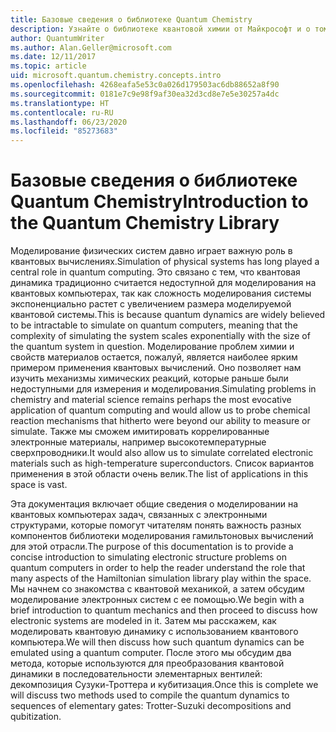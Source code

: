 ```yaml
---
title: Базовые сведения о библиотеке Quantum Chemistry
description: Узнайте о библиотеке квантовой химии от Майкрософт и о том, как с ее использованием имитировать проблемы с электронными структурами на квантовых компьютерах.
author: QuantumWriter
ms.author: Alan.Geller@microsoft.com
ms.date: 12/11/2017
ms.topic: article
uid: microsoft.quantum.chemistry.concepts.intro
ms.openlocfilehash: 4268eafa5e53c0a026d179503ac6db88652a8f90
ms.sourcegitcommit: 0181e7c9e98f9af30ea32d3cd8e7e5e30257a4dc
ms.translationtype: HT
ms.contentlocale: ru-RU
ms.lasthandoff: 06/23/2020
ms.locfileid: "85273683"
---
```

# <a name="introduction-to-the-quantum-chemistry-library"></a><span data-ttu-id="0d357-103">Базовые сведения о библиотеке Quantum Chemistry</span><span class="sxs-lookup"><span data-stu-id="0d357-103">Introduction to the Quantum Chemistry Library</span></span>

<span data-ttu-id="0d357-104">Моделирование физических систем давно играет важную роль в квантовых вычислениях.</span><span class="sxs-lookup"><span data-stu-id="0d357-104">Simulation of physical systems has long played a central role in quantum computing.</span></span>  <span data-ttu-id="0d357-105">Это связано с тем, что квантовая динамика традиционно считается недоступной для моделирования на квантовых компьютерах, так как сложность моделирования системы экспоненциально растет с увеличением размера моделируемой квантовой системы.</span><span class="sxs-lookup"><span data-stu-id="0d357-105">This is because quantum dynamics are widely believed to be intractable to simulate on quantum computers, meaning that the complexity of simulating the system scales exponentially with the size of the quantum system in question.</span></span>  <span data-ttu-id="0d357-106">Моделирование проблем химии и свойств материалов остается, пожалуй, является наиболее ярким примером применения квантовых вычислений. Оно позволяет нам изучить механизмы химических реакций, которые раньше были недоступными для измерения и моделирования.</span><span class="sxs-lookup"><span data-stu-id="0d357-106">Simulating problems in chemistry and material science remains perhaps the most evocative application of quantum computing and would allow us to probe chemical reaction mechanisms that hitherto were beyond our ability to measure or simulate.</span></span>  <span data-ttu-id="0d357-107">Также мы сможем имитировать коррелированные электронные материалы, например высокотемпературные сверхпроводники.</span><span class="sxs-lookup"><span data-stu-id="0d357-107">It would also allow us to simulate correlated electronic materials such as high-temperature superconductors.</span></span> <span data-ttu-id="0d357-108">Список вариантов применения в этой области очень велик.</span><span class="sxs-lookup"><span data-stu-id="0d357-108">The list of applications in this space is vast.</span></span>

<span data-ttu-id="0d357-109">Эта документация включает общие сведения о моделировании на квантовых компьютерах задач, связанных с электронными структурами, которые помогут читателям понять важность разных компонентов библиотеки моделирования гамильтоновых вычислений для этой отрасли.</span><span class="sxs-lookup"><span data-stu-id="0d357-109">The purpose of this documentation is to provide a concise introduction to simulating electronic structure problems on quantum computers in order to help the reader understand the role that many aspects of the Hamiltonian simulation library play within the space.</span></span>  <span data-ttu-id="0d357-110">Мы начнем со знакомства с квантовой механикой, а затем обсудим моделирование электронных систем с ее помощью.</span><span class="sxs-lookup"><span data-stu-id="0d357-110">We begin with a brief introduction to quantum mechanics and then proceed to discuss how electronic systems are modeled in it.</span></span>  <span data-ttu-id="0d357-111">Затем мы расскажем, как моделировать квантовую динамику с использованием квантового компьютера.</span><span class="sxs-lookup"><span data-stu-id="0d357-111">We will then discuss how such quantum dynamics can be emulated using a quantum computer.</span></span>  <span data-ttu-id="0d357-112">После этого мы обсудим два метода, которые используются для преобразования квантовой динамики в последовательности элементарных вентилей: декомпозиция Сузуки-Троттера и кубитизация.</span><span class="sxs-lookup"><span data-stu-id="0d357-112">Once this is complete we will discuss two methods used to compile the quantum dynamics to sequences of elementary gates: Trotter-Suzuki decompositions and qubitization.</span></span>
